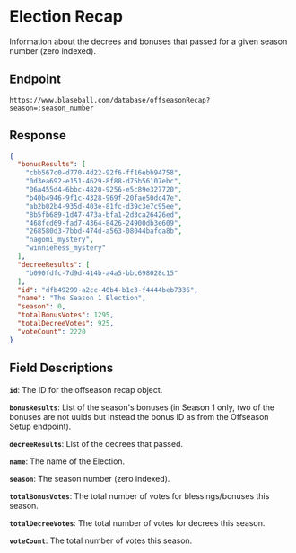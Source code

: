 # Election Recap

Information about the decrees and bonuses that passed for a given season number (zero indexed).

## Endpoint

`https://www.blaseball.com/database/offseasonRecap?season=:season_number`

## Response

```json
{
  "bonusResults": [
    "cbb567c0-d770-4d22-92f6-ff16ebb94758",
    "0d3ea692-e151-4629-8f88-d75b56107ebc",
    "06a455d4-6bbc-4820-9256-e5c89e327720",
    "b40b4946-9f1c-4328-969f-20fae50dc47e",
    "ab2b02b4-935d-403e-81fc-d39c3e7c95ee",
    "8b5fb689-1d47-473a-bfa1-2d3ca26426ed",
    "468fcd69-fad7-4364-8426-24900db3e609",
    "268580d3-7bbd-474d-a563-08044bafda8b",
    "nagomi_mystery",
    "winniehess_mystery"
  ],
  "decreeResults": [
    "b090fdfc-7d9d-414b-a4a5-bbc698028c15"
  ],
  "id": "dfb49299-a2cc-40b4-b1c3-f4444beb7336",
  "name": "The Season 1 Election",
  "season": 0,
  "totalBonusVotes": 1295,
  "totalDecreeVotes": 925,
  "voteCount": 2220
}
```

## Field Descriptions

**`id`**: The ID for the offseason recap object.

**`bonusResults`**: List of the season's bonuses (in Season 1 only, two of the bonuses are not uuids but instead the bonus ID as from the Offseason Setup endpoint).

**`decreeResults`**: List of the decrees that passed.

**`name`**: The name of the Election.

**`season`**: The season number (zero indexed).

**`totalBonusVotes`**: The total number of votes for blessings/bonuses this season.

**`totalDecreeVotes`**: The total number of votes for decrees this season.

**`voteCount`**: The total number of votes this season.
